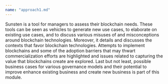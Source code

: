 ```yaml
---
name: "approach1.md"
---
```


Sunsten is a tool for managers to assess their blockchain needs. These tools can be seen as vehicles to generate new use cases, to elaborate on existing use cases, and to discuss various misuses of and misconceptions around blockchain technologies. Moreover, it details and discusses the contexts that favor blockchain technologies. Attempts to implement blockchains and some of the adoption barriers that may thwart commercialization efforts are highlighted and issues related to capturing the value that blockchains create are explored. Last but not least, possible business cases for various governance models and their potential to improve enhance existing business and create new business is part of this module.